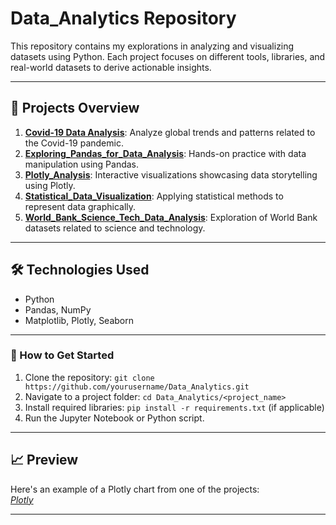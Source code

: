 # Data_Analytics Repository

This repository contains my explorations in analyzing and visualizing datasets using Python. Each project focuses on different tools, libraries, and real-world datasets to derive actionable insights.

---

## 📜 Projects Overview

1. [**Covid-19 Data Analysis**](https://github.com/VinodAnbalagan/Data_Analytics/tree/bb0017e68e34b88dc70caacfc8320f31261cf262/Covid-19%20Data%20Analysis): Analyze global trends and patterns related to the Covid-19 pandemic.
2. [**Exploring_Pandas_for_Data_Analysis**](https://github.com/VinodAnbalagan/Data_Analytics/tree/bb0017e68e34b88dc70caacfc8320f31261cf262/Exploring_Pandas_for_Data_Analysis): Hands-on practice with data manipulation using Pandas.
3. [**Plotly_Analysis**](https://github.com/VinodAnbalagan/Data_Analytics/tree/bb0017e68e34b88dc70caacfc8320f31261cf262/Plotly_Analysis): Interactive visualizations showcasing data storytelling using Plotly.
4. [**Statistical_Data_Visualization**](https://github.com/VinodAnbalagan/Data_Analytics/tree/bb0017e68e34b88dc70caacfc8320f31261cf262/Statistical_Data_Visualization): Applying statistical methods to represent data graphically.
5. [**World_Bank_Science_Tech_Data_Analysis**](https://github.com/VinodAnbalagan/Data_Analytics/tree/bb0017e68e34b88dc70caacfc8320f31261cf262/World_Bank_Science_Tech_Data_Analysis): Exploration of World Bank datasets related to science and technology.

---

## 🛠 Technologies Used
- Python
- Pandas, NumPy
- Matplotlib, Plotly, Seaborn

---

### 🚀 How to Get Started
1. Clone the repository: `git clone https://github.com/yourusername/Data_Analytics.git`
2. Navigate to a project folder: `cd Data_Analytics/<project_name>`
3. Install required libraries: `pip install -r requirements.txt` (if applicable)
4. Run the Jupyter Notebook or Python script.

---

## 📈 Preview
Here's an example of a Plotly chart from one of the projects:  
*[Plotly](https://github.com/VinodAnbalagan/Data_Analytics/blob/bb0017e68e34b88dc70caacfc8320f31261cf262/Plotly_Analysis/Plotly_Colab.pdf)*

---
